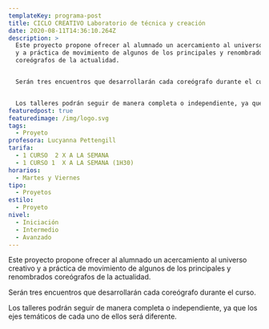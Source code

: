 ```yaml
---
templateKey: programa-post
title: CICLO CREATIVO Laboratorio de técnica y creación
date: 2020-08-11T14:36:10.264Z
description: >
  Este proyecto propone ofrecer al alumnado un acercamiento al universo creativo
  y a práctica de movimiento de algunos de los principales y renombrados
  coreógrafos de la actualidad.


  Serán tres encuentros que desarrollarán cada coreógrafo durante el curso.


  Los talleres podrán seguir de manera completa o independiente, ya que los ejes temáticos de cada uno de ellos será diferente.
featuredpost: true
featuredimage: /img/logo.svg
tags:
  - Proyeto
profesora: Lucyanna Pettengill
tarifa:
  - 1 CURSO  2 X A LA SEMANA
  - 1 CURSO 1  X A LA SEMANA (1H30)
horarios:
  - Martes y Viernes
tipo:
  - Proyetos
estilo:
  - Proyeto
nivel:
  - Iniciación
  - Intermedio
  - Avanzado
---
```

Este proyecto propone ofrecer al alumnado un acercamiento al universo creativo y a práctica de movimiento de algunos de los principales y renombrados coreógrafos de la actualidad.

Serán tres encuentros que desarrollarán cada coreógrafo durante el curso.

Los talleres podrán seguir de manera completa o independiente, ya que los ejes temáticos de cada uno de ellos será diferente.